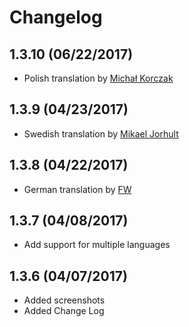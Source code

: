 # Changelog

## 1.3.10 (06/22/2017)
* Polish translation by [Michał Korczak](https://github.com/MajkelKorczak)

## 1.3.9 (04/23/2017)
* Swedish translation by [Mikael Jorhult](https://github.com/mikaeljorhult)

## 1.3.8 (04/22/2017)
* German translation by [FW](https://github.com/tweakimp)

## 1.3.7 (04/08/2017)
* Add support for multiple languages

## 1.3.6 (04/07/2017)
* Added screenshots
* Added Change Log
